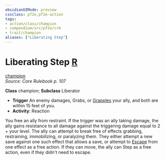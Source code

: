 ```yaml
---
obsidianUIMode: preview
cssclass: pf2e,pf2e-action
tags:
- action/class/champion
- compendium/src/pf2e/crb
- trait/champion
aliases: ["Liberating Step"]
---
```

# Liberating Step [R](rules/core-rulebook/chapter-9-playing-the-game.md#Actions "Reaction")
[champion](rules/traits/champion.md)  
*Source: Core Rulebook p. 107*  

**Class** champion; **Subclass** Liberator
- **Trigger** An enemy damages, Grabs, or [Grapples](rules/actions/grapple.md) your ally, and both are within 15 feet of you.
- **Activity**: Reaction

You free an ally from restraint. If the trigger was an ally taking damage, the ally gains resistance to all damage against the triggering damage equal to 2 + your level. The ally can attempt to break free of effects grabbing, restraining, immobilizing, or paralyzing them. They either attempt a new save against one such effect that allows a save, or attempt to [Escape](rules/actions/escape.md) from one effect as a free action. If they can move, the ally can Step as a free action, even if they didn't need to escape.